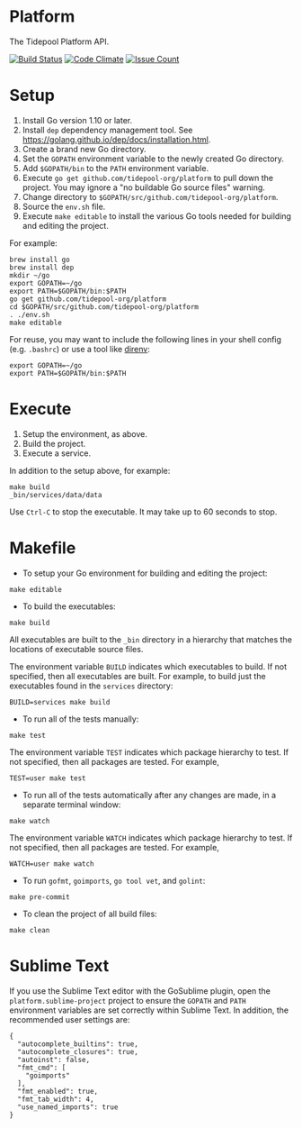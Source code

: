 # Platform

The Tidepool Platform API.

[![Build Status](https://travis-ci.com/tidepool-org/platform.png)](https://travis-ci.com/tidepool-org/platform)
[![Code Climate](https://codeclimate.com/github/tidepool-org/platform/badges/gpa.svg)](https://codeclimate.com/github/tidepool-org/platform)
[![Issue Count](https://codeclimate.com/github/tidepool-org/platform/badges/issue_count.svg)](https://codeclimate.com/github/tidepool-org/platform)

# Setup

1. Install Go version 1.10 or later.
1. Install `dep` dependency management tool. See https://golang.github.io/dep/docs/installation.html.
1. Create a brand new Go directory.
1. Set the `GOPATH` environment variable to the newly created Go directory.
1. Add `$GOPATH/bin` to the `PATH` environment variable.
1. Execute `go get github.com/tidepool-org/platform` to pull down the project. You may ignore a "no buildable Go source files" warning.
1. Change directory to `$GOPATH/src/github.com/tidepool-org/platform`.
1. Source the `env.sh` file.
1. Execute `make editable` to install the various Go tools needed for building and editing the project.

For example:

```
brew install go
brew install dep
mkdir ~/go
export GOPATH=~/go
export PATH=$GOPATH/bin:$PATH
go get github.com/tidepool-org/platform
cd $GOPATH/src/github.com/tidepool-org/platform
. ./env.sh
make editable
```

For reuse, you may want to include the following lines in your shell config (e.g. `.bashrc`) or use a tool like [direnv](http://direnv.net/ 'direnv'):

```
export GOPATH=~/go
export PATH=$GOPATH/bin:$PATH
```

# Execute

1. Setup the environment, as above.
1. Build the project.
1. Execute a service.

In addition to the setup above, for example:

```
make build
_bin/services/data/data
```

Use `Ctrl-C` to stop the executable. It may take up to 60 seconds to stop.

# Makefile

* To setup your Go environment for building and editing the project:

```
make editable
```

* To build the executables:

```
make build
```

All executables are built to the `_bin` directory in a hierarchy that matches the locations of executable source files.

The environment variable `BUILD` indicates which executables to build. If not specified, then all executables are built. For example, to build just the executables found in the `services` directory:

```
BUILD=services make build
```

* To run all of the tests manually:

```
make test
```

The environment variable `TEST` indicates which package hierarchy to test. If not specified, then all packages are tested. For example,

```
TEST=user make test
```

* To run all of the tests automatically after any changes are made, in a separate terminal window:

```
make watch
```

The environment variable `WATCH` indicates which package hierarchy to test. If not specified, then all packages are tested. For example,

```
WATCH=user make watch
```

* To run `gofmt`, `goimports`, `go tool vet`, and `golint`:

```
make pre-commit
```

* To clean the project of all build files:

```
make clean
```

# Sublime Text

If you use the Sublime Text editor with the GoSublime plugin, open the `platform.sublime-project` project to ensure the `GOPATH` and `PATH` environment variables are set correctly within Sublime Text. In addition, the recommended user settings are:

```
{
  "autocomplete_builtins": true,
  "autocomplete_closures": true,
  "autoinst": false,
  "fmt_cmd": [
    "goimports"
  ],
  "fmt_enabled": true,
  "fmt_tab_width": 4,
  "use_named_imports": true
}
```
